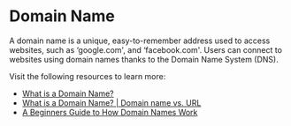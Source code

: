 # Domain Name

A domain name is a unique, easy-to-remember address used to access websites, such as ‘google.com', and ‘facebook.com'. Users can connect to websites using domain names thanks to the Domain Name System (DNS).

Visit the following resources to learn more:

- [What is a Domain Name?](https://developer.mozilla.org/en-US/docs/Learn/Common_questions/What_is_a_domain_name)
- [What is a Domain Name? | Domain name vs. URL](https://www.cloudflare.com/en-gb/learning/dns/glossary/what-is-a-domain-name/)
- [A Beginners Guide to How Domain Names Work](https://www.youtube.com/watch?v=Y4cRx19nhJk)
